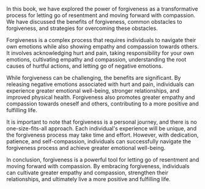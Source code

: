 
In this book, we have explored the power of forgiveness as a transformative process for letting go of resentment and moving forward with compassion. We have discussed the benefits of forgiveness, common obstacles to forgiveness, and strategies for overcoming these obstacles.

Forgiveness is a complex process that requires individuals to navigate their own emotions while also showing empathy and compassion towards others. It involves acknowledging hurt and pain, taking responsibility for your own emotions, cultivating empathy and compassion, understanding the root causes of hurtful actions, and letting go of negative emotions.

While forgiveness can be challenging, the benefits are significant. By releasing negative emotions associated with hurt and pain, individuals can experience greater emotional well-being, stronger relationships, and improved physical health. Forgiveness also promotes greater empathy and compassion towards oneself and others, contributing to a more positive and fulfilling life.

It is important to note that forgiveness is a personal journey, and there is no one-size-fits-all approach. Each individual's experience will be unique, and the forgiveness process may take time and effort. However, with dedication, patience, and self-compassion, individuals can successfully navigate the forgiveness process and achieve greater emotional well-being.

In conclusion, forgiveness is a powerful tool for letting go of resentment and moving forward with compassion. By embracing forgiveness, individuals can cultivate greater empathy and compassion, strengthen their relationships, and ultimately live a more positive and fulfilling life.
